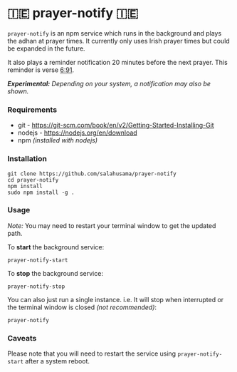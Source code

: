 # 🇮🇪 prayer-notify 🇮🇪

`prayer-notify` is an npm service which runs in the background and plays the adhan at prayer times. It currently only uses Irish prayer times but could be expanded in the future.

It also plays a reminder notification 20 minutes before the next prayer. This reminder is verse [6:91](https://quran.com/6/91).

_**Experimental:** Depending on your system, a notification may also be shown._

### Requirements
- git - https://git-scm.com/book/en/v2/Getting-Started-Installing-Git
- nodejs - https://nodejs.org/en/download
- npm _(installed with nodejs)_

### Installation

```
git clone https://github.com/salahusama/prayer-notify
cd prayer-notify
npm install
sudo npm install -g .
```

### Usage

*Note:* You may need to restart your terminal window to get the updated path.

To **start** the background service:

```
prayer-notify-start
```

To **stop** the background service:

```
prayer-notify-stop
```

You can also just run a single instance. i.e. It will stop when interrupted or the terminal window is closed _(not recommended)_:

```
prayer-notify
```

### Caveats

Please note that you will need to restart the service using `prayer-notify-start` after a system reboot.
